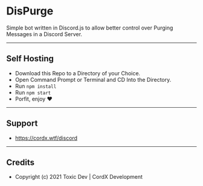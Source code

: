 # DisPurge
Simple bot written in Discord.js to allow better control over Purging Messages in a Discord Server.

---

## Self Hosting
* Download this Repo to a Directory of your Choice.
* Open Command Prompt or Terminal and CD Into the Directory.
* Run `npm install`
* Run `npm start` 
* Porfit, enjoy ❤️

--- 

## Support
* https://cordx.wtf/discord

---

## Credits
* Copyright (c) 2021 Toxic Dev | CordX Development
